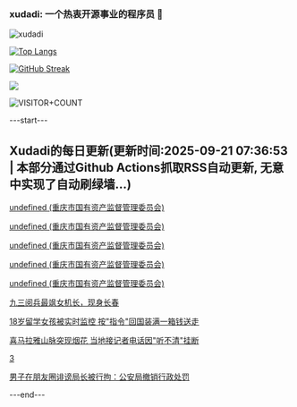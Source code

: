 ### xudadi: 一个热衷开源事业的程序员 👋

![xudadi](https://github-readme-stats-git-masterorgs-github-readme-stats-team.vercel.app/api?username=xudadi)

[![Top Langs](https://github-readme-stats.vercel.app/api/top-langs/?username=xudadi)](https://github.com/anuraghazra/github-readme-stats)

[![GitHub Streak](https://streak-stats.demolab.com?user=xudadi&locale=zh_Hans)](https://git.io/streak-stats)

![](https://raw.githubusercontent.com/xudadi/xudadi/main/assets/github-contribution-grid-snake.svg)

![VISITOR+COUNT](https://komarev.com/ghpvc/?username=xudadi&label=VISITOR+COUNT)


---start---

## Xudadi的每日更新(更新时间:2025-09-21 07:36:53 | 本部分通过Github Actions抓取RSS自动更新, 无意中实现了自动刷绿墙...)

[undefined (重庆市国有资产监督管理委员会)](https://dadilab.github.io/feeds/all.xml)

[undefined (重庆市国有资产监督管理委员会)](https://dadilab.github.io/feeds/all.xml)

[undefined (重庆市国有资产监督管理委员会)](https://dadilab.github.io/feeds/all.xml)

[undefined (重庆市国有资产监督管理委员会)](https://dadilab.github.io/feeds/all.xml)

[undefined (重庆市国有资产监督管理委员会)](https://dadilab.github.io/feeds/all.xml)

[九三阅兵最飒女机长，现身长春](https://m.163.com/news/article/K9U5JBHM051482MP.html)

[18岁留学女孩被实时监控 按"指令"回国装满一箱钱送走](https://m.163.com/news/article/K9U4DE29053469LG.html)

[喜马拉雅山脉突现烟花 当地接记者电话因"听不清"挂断](https://m.163.com/news/article/K9U3F8C30514BE2Q.html)

[3](https://m.163.com/touch/news/sub/domestic)

[男子在朋友圈诽谤局长被行拘：公安局撤销行政处罚](https://m.163.com/news/article/K9U15E1R0530JPVV.html)

---end---
